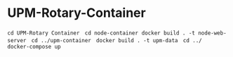 # UPM-Rotary-Container

`cd UPM-Rotary Container` &nbsp;
`cd node-container`&nbsp;
`docker build . -t node-web-server` &nbsp;
`cd ../upm-container` &nbsp;
`docker build . -t upm-data` &nbsp;
`cd ../` &nbsp;
`docker-compose up`
